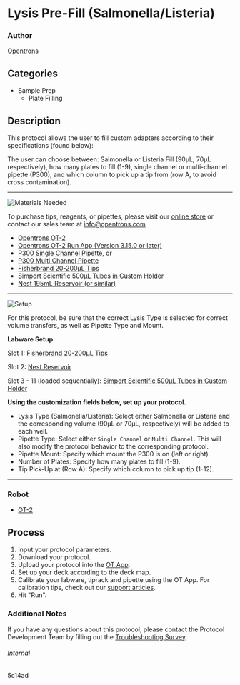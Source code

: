 # Lysis Pre-Fill (Salmonella/Listeria)

### Author
[Opentrons](https://opentrons.com/)



## Categories
* Sample Prep
	* Plate Filling


## Description
This protocol allows the user to fill custom adapters according to their specifications (found below):

The user can choose between: Salmonella or Listeria Fill (90µL, 70µL respectively), how many plates to fill (1-9), single channel or multi-channel pipette (P300), and which column to pick up a tip from (row A, to avoid cross contamination).

---
![Materials Needed](https://s3.amazonaws.com/opentrons-protocol-library-website/custom-README-images/001-General+Headings/materials.png)

To purchase tips, reagents, or pipettes, please visit our [online store](https://shop.opentrons.com/) or contact our sales team at [info@opentrons.com](mailto:info@opentrons.com)

* [Opentrons OT-2](https://shop.opentrons.com/collections/ot-2-robot/products/ot-2)
* [Opentrons OT-2 Run App (Version 3.15.0 or later)](https://opentrons.com/ot-app/)
* [P300 Single Channel Pipette](https://shop.opentrons.com/collections/ot-2-robot/products/single-channel-electronic-pipette), or
* [P300 Multi Channel Pipette](https://shop.opentrons.com/collections/ot-2-robot/products/8-channel-electronic-pipette)
* [Fisherbrand 20-200µL Tips](https://www.fishersci.com/shop/products/fisherbrand-sureone-aerosol-barrier-pipette-tips-20-200-l-beveled-tip-graduated-at-10-50-100-l/02707430)
* [Simport Scientific 500µL Tubes in Custom Holder](http://www.simport.com/en/products/173-t100-1.html)
* [Nest 195mL Reservoir (or similar)](https://labware.opentrons.com/nest_1_reservoir_195ml?category=reservoir)



---
![Setup](https://s3.amazonaws.com/opentrons-protocol-library-website/custom-README-images/001-General+Headings/Setup.png)


For this protocol, be sure that the correct Lysis Type is selected for correct volume transfers, as well as Pipette Type and Mount.

**Labware Setup**

Slot 1: [Fisherbrand 20-200µL Tips](https://www.fishersci.com/shop/products/fisherbrand-sureone-aerosol-barrier-pipette-tips-20-200-l-beveled-tip-graduated-at-10-50-100-l/02707430)

Slot 2: [Nest Reservoir](https://labware.opentrons.com/nest_1_reservoir_195ml?category=reservoir)

Slot 3 - 11 (loaded sequentially): [Simport Scientific 500µL Tubes in Custom Holder](http://www.simport.com/en/products/173-t100-1.html)

**Using the customization fields below, set up your protocol.**
* Lysis Type (Salmonella/Listeria): Select either Salmonella or Listeria and the corresponding volume (90µL or 70µL, respectively) will be added to each well.
* Pipette Type: Select either `Single Channel` or `Multi Channel`. This will also modify the protocol behavior to the corresponding protocol.
* Pipette Mount: Specify which mount the P300 is on (left or right).
* Number of Plates: Specify how many plates to fill (1-9).
* Tip Pick-Up at (Row A): Specify which column to pick up tip (1-12).

---
### Robot
* [OT-2](https://opentrons.com/ot-2)

## Process

1. Input your protocol parameters.
2. Download your protocol.
3. Upload your protocol into the [OT App](https://opentrons.com/ot-app).
4. Set up your deck according to the deck map.
5. Calibrate your labware, tiprack and pipette using the OT App. For calibration tips, check out our [support articles](https://support.opentrons.com/en/collections/1559720-guide-for-getting-started-with-the-ot-2).
6. Hit "Run".

### Additional Notes
If you have any questions about this protocol, please contact the Protocol Development Team by filling out the [Troubleshooting Survey](https://protocol-troubleshooting.paperform.co/).

###### Internal
5c14ad
